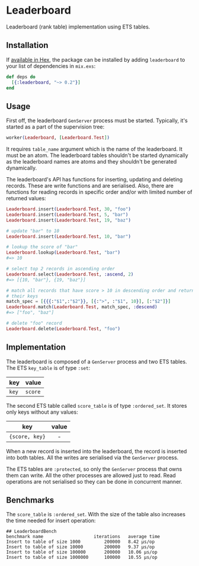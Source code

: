 # Leaderboard

Leaderboard (rank table) implementation using ETS tables.

## Installation

If [available in Hex](https://hex.pm/docs/publish), the package can be installed
by adding `leaderboard` to your list of dependencies in `mix.exs`:

```elixir
def deps do
  [{:leaderboard, "~> 0.2"}]
end
```

## Usage

First off, the leaderboard `GenServer` process must be started. Typically, it's
started as a part of the supervision tree:

  ```elixir
  worker(Leaderboard, [Leaderboard.Test])
  ```

It requires `table_name` argument which is the name of the leaderboard. It
must be an atom. The leaderboard tables shouldn't be started dynamically
as the leaderboard names are atoms and they shouldn't be generated
dynamically.

The leaderboard's API has functions for inserting, updating and deleting
records. These are write functions and are serialised. Also, there are functions
for reading records in specific order and/or with limited number of returned
values:

  ```elixir
  Leaderboard.insert(Leaderboard.Test, 30, "foo")
  Leaderboard.insert(Leaderboard.Test, 5, "bar")
  Leaderboard.insert(Leaderboard.Test, 19, "baz")

  # update "bar" to 10
  Leaderboard.insert(Leaderboard.Test, 10, "bar")

  # lookup the score of "bar"
  Leaderboard.lookup(Leaderboard.Test, "bar")
  #=> 10

  # select top 2 records in ascending order
  Leaderboard.select(Leaderboard.Test, :ascend, 2)
  #=> [{10, "bar"}, {19, "baz"}]

  # match all records that have score > 10 in descending order and return
  # their keys
  match_spec = [{{{:"$1",:"$2"}}, [{:">", :"$1", 10}], [:"$2"]}]
  Leaderboard.match(Leaderboard.Test, match_spec, :descend)
  #=> ["foo", "baz"]

  # delete "foo" record
  Leaderboard.delete(Leaderboard.Test, "foo")
  ```

## Implementation

The leaderboard is composed of a `GenServer` process and two ETS tables. The
ETS `key_table` is of type `:set`:

| key   | value   |
| ----- | ------- |
| `key` | `score` |

The second ETS table called `score_table` is of type `:ordered_set`.
It stores only keys without any values:

| key            | value |
| -------------- | :---: |
| `{score, key}` | -     |

When a new record is inserted into the leaderboard, the record is inserted
into both tables. All the writes are serialised via the `GenServer` process.

The ETS tables are `:protected`, so only the `GenServer` process that owns
them can write. All the other processes are allowed just to read. Read
operations are not serialised so they can be done in concurrent manner.

## Benchmarks

The `score_table` is `:ordered_set`. With the size of the table also
increases the time needed for insert operation:

```
## LeaderboardBench
benchmark name                   iterations   average time
Insert to table of size 1000         200000   8.42 µs/op
Insert to table of size 10000        200000   9.37 µs/op
Insert to table of size 100000       200000   10.06 µs/op
Insert to table of size 1000000      100000   10.55 µs/op
```
